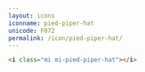 ```yaml
---
layout: icons
iconname: pied-piper-hat
unicode: F072
permalink: /icon/pied-piper-hat/
---
```


``` html
<i class="mi mi-pied-piper-hat"></i>
```
